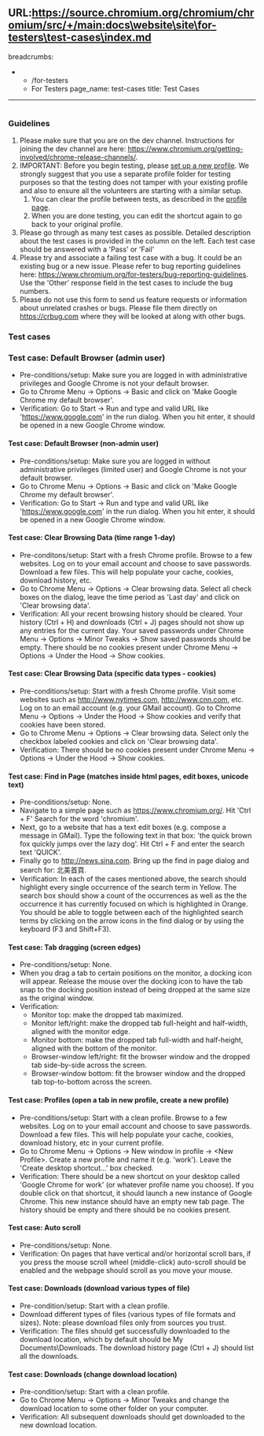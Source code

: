 URL:https://source.chromium.org/chromium/chromium/src/+/main:docs\website\site\for-testers\test-cases\index.md
---
breadcrumbs:
- - /for-testers
  - For Testers
page_name: test-cases
title: Test Cases
---

<div class="two-column-container">
<div class="column">

### Guidelines

1.  Please make sure that you are on the dev channel. Instructions for joining
    the dev channel are here:
    <https://www.chromium.org/getting-involved/chrome-release-channels/>.
2.  IMPORTANT: Before you begin testing, please [set up a new
            profile](/developers/creating-and-using-profiles). We strongly
            suggest that you use a separate profile folder for testing purposes
            so that the testing does not tamper with your existing profile and
            also to ensure all the volunteers are starting with a similar setup.
    1.  You can clear the profile between tests, as described in the
                [profile page](/developers/creating-and-using-profiles).
    2.  When you are done testing, you can edit the shortcut again to go
                back to your original profile.
3.  Please go through as many test cases as possible. Detailed
            description about the test cases is provided in the column on the
            left. Each test case should be answered with a 'Pass' or 'Fail'
4.  Please try and associate a failing test case with a bug. It could be
            an existing bug or a new issue. Please refer to bug reporting
            guidelines here:
            <https://www.chromium.org/for-testers/bug-reporting-guidelines>. Use
            the 'Other' response field in the test cases to include the bug
            numbers.
5.  Please do not use this form to send us feature requests or
            information about unrelated crashes or bugs. Please file them
            directly on <https://crbug.com> where they will be looked at along
            with other bugs.

### Test cases

### Test case: Default Browser (admin user)

*   Pre-conditions/setup: Make sure you are logged in with
            administrative privileges and Google Chrome is not your default
            browser.
*   Go to Chrome Menu -&gt; Options -&gt; Basic and click on 'Make
            Google Chrome my default browser'.
*   Verification: Go to Start -&gt; Run and type and valid URL like
            'https://www.google.com' in the run dialog. When you hit enter, it
            should be opened in a new Google Chrome window.

#### Test case: Default Browser (non-admin user)

*   Pre-conditions/setup: Make sure you are logged in without
            administrative privileges (limited user) and Google Chrome is not
            your default browser.
*   Go to Chrome Menu -&gt; Options -&gt; Basic and click on 'Make
            Google Chrome my default browser'.
*   Verification: Go to Start -&gt; Run and type and valid URL like
            'https://www.google.com' in the run dialog. When you hit enter, it
            should be opened in a new Google Chrome window.

#### Test case: Clear Browsing Data (time range 1-day)

*   Pre-conditons/setup: Start with a fresh Chrome profile. Browse to a
            few websites. Log on to your email account and choose to save
            passwords. Download a few files. This will help populate your cache,
            cookies, download history, etc.
*   Go to Chrome Menu -&gt; Options -&gt; Clear browsing data. Select
            all check boxes on the dialog, leave the time period as 'Last day'
            and click on 'Clear browsing data'.
*   Verification: All your recent browsing history should be cleared.
            Your history (Ctrl + H) and downloads (Ctrl + J) pages should not
            show up any entries for the current day. Your saved passwords under
            Chrome Menu -&gt; Options -&gt; Minor Tweaks -&gt; Show saved
            passwords should be empty. There should be no cookies present under
            Chrome Menu -&gt; Options -&gt; Under the Hood -&gt; Show cookies.

#### Test case: Clear Browsing Data (specific data types - cookies)

*   Pre-conditions/setup: Start with a fresh Chrome profile. Visit some
            websites such as http://www.nytimes.com, http://www.cnn.com, etc.
            Log on to an email account (e.g. your GMail account). Go to Chrome
            Menu -&gt; Options -&gt; Under the Hood -&gt; Show cookies and
            verify that cookies have been stored.
*   Go to Chrome Menu -&gt; Options -&gt; Clear browsing data. Select
            only the checkbox labeled cookies and click on 'Clear browsing
            data'.
*   Verification: There should be no cookies present under Chrome Menu
            -&gt; Options -&gt; Under the Hood -&gt; Show cookies.

#### Test case: Find in Page (matches inside html pages, edit boxes, unicode text)

*   Pre-conditions/setup: None.
*   Navigate to a simple page such as <https://www.chromium.org/>. Hit
            'Ctrl + F' Search for the word 'chromium'.
*   Next, go to a website that has a text edit boxes (e.g. compose a
            message in GMail). Type the following text in that box: 'the quick
            brown fox quickly jumps over the lazy dog'. Hit Ctrl + F and enter
            the search text 'QUICK'.
*   Finally go to http://news.sina.com. Bring up the find in page dialog
            and search for: 北美首頁.
*   Verification: In each of the cases mentioned above, the search
            should highlight every single occurrence of the search term in
            Yellow. The search box should show a count of the occurrences as
            well as the the occurrence it has currently focused on which is
            highlighted in Orange. You should be able to toggle between each of
            the highlighted search terms by clicking on the arrow icons in the
            find dialog or by using the keyboard (F3 and Shift+F3).

#### Test case: Tab dragging (screen edges)

*   Pre-conditions/setup: None.
*   When you drag a tab to certain positions on the monitor, a docking
            icon will appear. Release the mouse over the docking icon to have
            the tab snap to the docking position instead of being dropped at the
            same size as the original window.
*   Verification:
    *   Monitor top: make the dropped tab maximized.
    *   Monitor left/right: make the dropped tab full-height and
                half-width, aligned with the monitor edge.
    *   Monitor bottom: make the dropped tab full-width and half-height,
                aligned with the bottom of the monitor.
    *   Browser-window left/right: fit the browser window and the
                dropped tab side-by-side across the screen.
    *   Browser-window bottom: fit the browser window and the dropped
                tab top-to-bottom across the screen.

#### Test case: Profiles (open a tab in new profile, create a new profile)

*   Pre-conditions/setup: Start with a clean profile. Browse to a few
            websites. Log on to your email account and choose to save passwords.
            Download a few files. This will help populate your cache, cookies,
            download history, etc in your current profile.
*   Go to Chrome Menu -&gt; Options -&gt; New window in profile -&gt;
            &lt;New Profile&gt;. Create a new profile and name it (e.g. 'work').
            Leave the 'Create desktop shortcut...' box checked.
*   Verification: There should be a new shortcut on your desktop called
            'Google Chrome for work' (or whatever profile name you choose). If
            you double click on that shortcut, it should launch a new instance
            of Google Chrome. This new instance should have an empty new tab
            page. The history should be empty and there should be no cookies
            present.

#### Test case: Auto scroll

*   Pre-conditions/setup: None.
*   Verification: On pages that have vertical and/or horizontal scroll
            bars, if you press the mouse scroll wheel (middle-click) auto-scroll
            should be enabled and the webpage should scroll as you move your
            mouse.

#### Test case: Downloads (download various types of file)

*   Pre-condition/setup: Start with a clean profile.
*   Download different types of files (various types of file formats and
            sizes). Note: please download files only from sources you trust.
*   Verification: The files should get successfully downloaded to the
            download location, which by default should be My
            Documents\\Downloads. The download history page (Ctrl + J) should
            list all the downloads.

#### Test case: Downloads (change download location)

*   Pre-condition/setup: Start with a clean profile.
*   Go to Chrome Menu -&gt; Options -&gt; Minor Tweaks and change the
            download location to some other folder on your computer.
*   Verification: All subsequent downloads should get downloaded to the
            new download location.

</div>
<div class="column">

</div>
</div>
